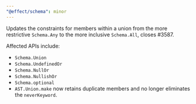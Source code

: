 ```yaml
---
"@effect/schema": minor
---
```


Updates the constraints for members within a union from the more restrictive `Schema.Any` to the more inclusive `Schema.All`, closes #3587.

Affected APIs include:

- `Schema.Union`
- `Schema.UndefinedOr`
- `Schema.NullOr`
- `Schema.NullishOr`
- `Schema.optional`
- `AST.Union.make` now retains duplicate members and no longer eliminates the `neverKeyword`.
